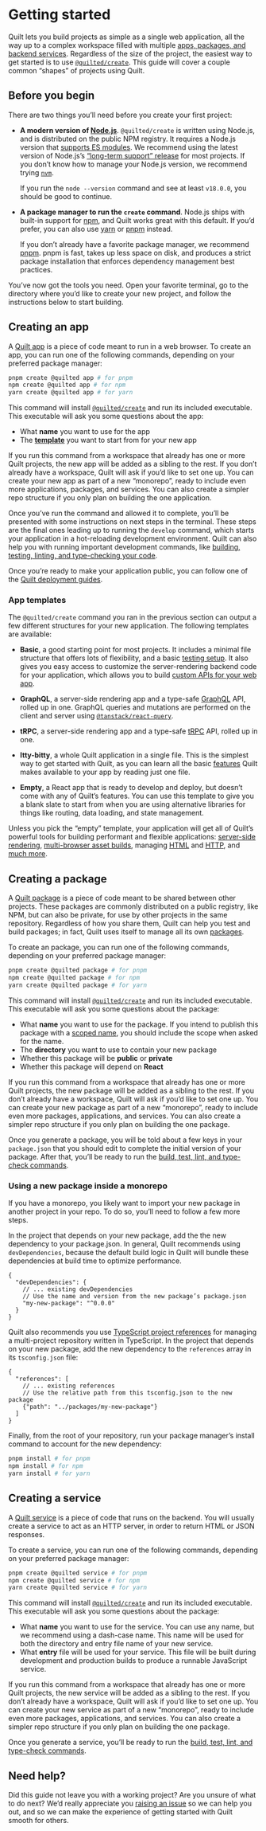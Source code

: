 # Getting started

Quilt lets you build projects as simple as a single web application, all the way up to a complex workspace filled with multiple [apps, packages, and backend services](./projects). Regardless of the size of the project, the easiest way to get started is to use [`@quilted/create`](../packages/create). This guide will cover a couple common “shapes” of projects using Quilt.

## Before you begin

There are two things you’ll need before you create your first project:

- **A modern version of [Node.js](https://nodejs.org/en/)**. `@quilted/create` is written using Node.js, and is distributed on the public NPM registry. It requires a Node.js version that [supports ES modules](https://nodejs.org/api/esm.html). We recommend using the latest version of Node.js’s [“long-term support” release](https://nodejs.org/en/about/releases/) for most projects. If you don’t know how to manage your Node.js version, we recommend trying [`nvm`](https://github.com/nvm-sh/nvm).

  If you run the `node --version` command and see at least `v18.0.0`, you should be good to continue.

- **A package manager to run the `create` command**. Node.js ships with built-in support for [npm](https://docs.npmjs.com/about-npm), and Quilt works great with this default. If you’d prefer, you can also use [yarn](https://yarnpkg.com) or [pnpm](https://pnpm.io) instead.

  If you don’t already have a favorite package manager, we recommend [pnpm](https://pnpm.io). pnpm is fast, takes up less space on disk, and produces a strict package installation that enforces dependency management best practices.

You’ve now got the tools you need. Open your favorite terminal, go to the directory where you’d like to create your new project, and follow the instructions below to start building.

## Creating an app

A [Quilt app](./projects/apps) is a piece of code meant to run in a web browser. To create an app, you can run one of the following commands, depending on your preferred package manager:

```bash
pnpm create @quilted app # for pnpm
npm create @quilted app # for npm
yarn create @quilted app # for yarn
```

This command will install [`@quilted/create`](../packages/create) and run its included executable. This executable will ask you some questions about the app:

- What **name** you want to use for the app
- The [**template**](#app-templates) you want to start from for your new app

If you run this command from a workspace that already has one or more Quilt projects, the new app will be added as a sibling to the rest. If you don’t already have a workspace, Quilt will ask if you’d like to set one up. You can create your new app as part of a new “monorepo”, ready to include even more applications, packages, and services. You can also create a simpler repo structure if you only plan on building the one application.

Once you’ve run the command and allowed it to complete, you’ll be presented with some instructions on next steps in the terminal. These steps are the final ones leading up to running the `develop` command, which starts your application in a hot-reloading development environment. Quilt can also help you with running important development commands, like [building, testing, linting, and type-checking your code](./cli).

Once you’re ready to make your application public, you can follow one of the [Quilt deployment guides](./projects/apps/deploy).

### App templates

The `@quilted/create` command you ran in the previous section can output a few different structures for your new application. The following templates are available:

- **Basic**, a good starting point for most projects. It includes a minimal file structure that offers lots of flexibility, and a basic [testing setup](./features/testing.md). It also gives you easy access to customize the server-rendering backend code for your application, which allows you to build [custom APIs for your web app](./projects/apps/server.md).

- **GraphQL**, a server-side rendering app and a type-safe [GraphQL](./technology/graphql.md) API, rolled up in one. GraphQL queries and mutations are performed on the client and server using [`@tanstack/react-query`](https://tanstack.com/query/latest).

- **tRPC**, a server-side rendering app and a type-safe [tRPC](./integrations/trpc.md) API, rolled up in one.

- **Itty-bitty**, a whole Quilt application in a single file. This is the simplest way to get started with Quilt, as you can learn all the basic [features](./features) Quilt makes available to your app by reading just one file.

- **Empty**, a React app that is ready to develop and deploy, but doesn’t come with any of Quilt’s features. You can use this template to give you a blank slate to start from when you are using alternative libraries for things like routing, data loading, and state management.

Unless you pick the “empty” template, your application will get all of Quilt’s powerful tools for building performant and flexible applications: [server-side rendering](./features/server-rendering.md), [multi-browser asset builds](./projects/apps/browser.md), managing [HTML](./features/html.md) and [HTTP](./features/http.md), and [much more](./features).

## Creating a package

A [Quilt package](./projects/packages) is a piece of code meant to be shared between other projects. These packages are commonly distributed on a public registry, like NPM, but can also be private, for use by other projects in the same repository. Regardless of how you share them, Quilt can help you test and build packages; in fact, Quilt uses itself to manage all its own [packages](../packages).

To create an package, you can run one of the following commands, depending on your preferred package manager:

```bash
pnpm create @quilted package # for pnpm
npm create @quilted package # for npm
yarn create @quilted package # for yarn
```

This command will install [`@quilted/create`](../packages/create) and run its included executable. This executable will ask you some questions about the package:

- What **name** you want to use for the package. If you intend to publish this package with a [scoped name](https://docs.npmjs.com/about-scopes), you should include the scope when asked for the name.
- The **directory** you want to use to contain your new package
- Whether this package will be **public** or **private**
- Whether this package will depend on **React**

If you run this command from a workspace that already has one or more Quilt projects, the new package will be added as a sibling to the rest. If you don’t already have a workspace, Quilt will ask if you’d like to set one up. You can create your new package as part of a new “monorepo”, ready to include even more packages, applications, and services. You can also create a simpler repo structure if you only plan on building the one package.

Once you generate a package, you will be told about a few keys in your `package.json` that you should edit to complete the initial version of your package. After that, you’ll be ready to run the [build, test, lint, and type-check commands](./cli).

### Using a new package inside a monorepo

If you have a monorepo, you likely want to import your new package in another project in your repo. To do so, you’ll need to follow a few more steps.

In the project that depends on your new package, add the the new dependency to your package.json. In general, Quilt recommends using `devDependencies`, because the default build logic in Quilt will bundle these dependencies at build time to optimize performance.

```jsonc
{
  "devDependencies": {
    // ... existing devDependencies
    // Use the name and version from the new package’s package.json
    "my-new-package": "^0.0.0"
  }
}
```

Quilt also recommends you use [TypeScript project references](https://www.typescriptlang.org/docs/handbook/project-references.html) for managing a multi-project repository written in TypeScript. In the project that depends on your new package, add the new dependency to the `references` array in its `tsconfig.json` file:

```jsonc
{
  "references": [
    // ... existing references
    // Use the relative path from this tsconfig.json to the new package
    {"path": "../packages/my-new-package"}
  ]
}
```

Finally, from the root of your repository, run your package manager’s install command to account for the new dependency:

```bash
pnpm install # for pnpm
npm install # for npm
yarn install # for yarn
```

## Creating a service

A [Quilt service](./projects/services) is a piece of code that runs on the backend. You will usually create a service to act as an HTTP server, in order to return HTML or JSON responses.

To create a service, you can run one of the following commands, depending on your preferred package manager:

```bash
pnpm create @quilted service # for pnpm
npm create @quilted service # for npm
yarn create @quilted service # for yarn
```

This command will install [`@quilted/create`](../packages/create) and run its included executable. This executable will ask you some questions about the package:

- What **name** you want to use for the service. You can use any name, but we recommend using a dash-case name. This name will be used for both the directory and entry file name of your new service.
- What **entry** file will be used for your service. This file will be built during development and production builds to produce a runnable JavaScript service.

If you run this command from a workspace that already has one or more Quilt projects, the new service will be added as a sibling to the rest. If you don’t already have a workspace, Quilt will ask if you’d like to set one up. You can create your new service as part of a new “monorepo”, ready to include even more packages, applications, and services. You can also create a simpler repo structure if you only plan on building the one package.

Once you generate a service, you’ll be ready to run the [build, test, lint, and type-check commands](./cli).

## Need help?

Did this guide not leave you with a working project? Are you unsure of what to do next? We’d really appreciate you [raising an issue](https://github.com/lemonmade/quilt/issues/new) so we can help you out, and so we can make the experience of getting started with Quilt smooth for others.
